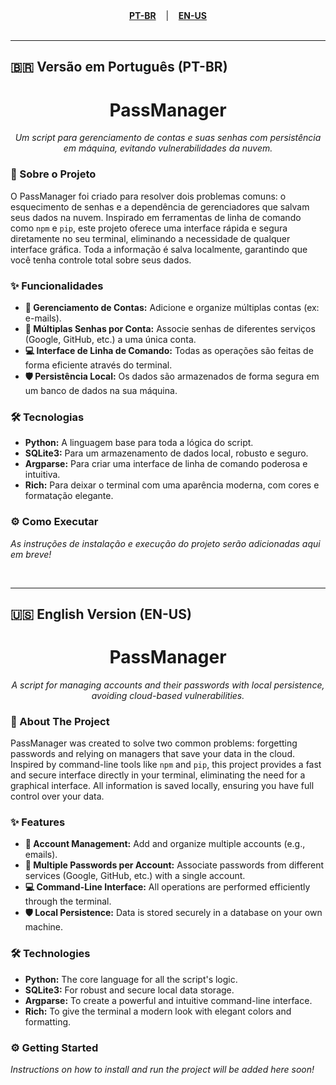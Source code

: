 <div align="center">
  <a href="#versão-em-português-pt-br"><strong>PT-BR</strong></a>
  &nbsp;&nbsp;&nbsp;|&nbsp;&nbsp;&nbsp;
  <a href="#english-version-en-us"><strong>EN-US</strong></a>
</div>

<br>

---

<a name="versão-em-português-pt-br"></a>
## 🇧🇷 Versão em Português (PT-BR)

<h1 align="center">PassManager</h1>
<p align="center"><em>Um script para gerenciamento de contas e suas senhas com persistência em máquina, evitando vulnerabilidades da nuvem.</em></p>

### 🎯 Sobre o Projeto
O PassManager foi criado para resolver dois problemas comuns: o esquecimento de senhas e a dependência de gerenciadores que salvam seus dados na nuvem. Inspirado em ferramentas de linha de comando como `npm` e `pip`, este projeto oferece uma interface rápida e segura diretamente no seu terminal, eliminando a necessidade de qualquer interface gráfica. Toda a informação é salva localmente, garantindo que você tenha controle total sobre seus dados.

### ✨ Funcionalidades
- **🔐 Gerenciamento de Contas:** Adicione e organize múltiplas contas (ex: e-mails).
- **🔑 Múltiplas Senhas por Conta:** Associe senhas de diferentes serviços (Google, GitHub, etc.) a uma única conta.
- **💻 Interface de Linha de Comando:** Todas as operações são feitas de forma eficiente através do terminal.
- **🛡️ Persistência Local:** Os dados são armazenados de forma segura em um banco de dados na sua máquina.

### 🛠️ Tecnologias
- **Python:** A linguagem base para toda a lógica do script.
- **SQLite3:** Para um armazenamento de dados local, robusto e seguro.
- **Argparse:** Para criar uma interface de linha de comando poderosa e intuitiva.
- **Rich:** Para deixar o terminal com uma aparência moderna, com cores e formatação elegante.

### ⚙️ Como Executar
*As instruções de instalação e execução do projeto serão adicionadas aqui em breve!*

<br>

---

<a name="english-version-en-us"></a>
## 🇺🇸 English Version (EN-US)

<h1 align="center">PassManager</h1>
<p align="center"><em>A script for managing accounts and their passwords with local persistence, avoiding cloud-based vulnerabilities.</em></p>

### 🎯 About The Project
PassManager was created to solve two common problems: forgetting passwords and relying on managers that save your data in the cloud. Inspired by command-line tools like `npm` and `pip`, this project provides a fast and secure interface directly in your terminal, eliminating the need for a graphical interface. All information is saved locally, ensuring you have full control over your data.

### ✨ Features
- **🔐 Account Management:** Add and organize multiple accounts (e.g., emails).
- **🔑 Multiple Passwords per Account:** Associate passwords from different services (Google, GitHub, etc.) with a single account.
- **💻 Command-Line Interface:** All operations are performed efficiently through the terminal.
- **🛡️ Local Persistence:** Data is stored securely in a database on your own machine.

### 🛠️ Technologies
- **Python:** The core language for all the script's logic.
- **SQLite3:** For robust and secure local data storage.
- **Argparse:** To create a powerful and intuitive command-line interface.
- **Rich:** To give the terminal a modern look with elegant colors and formatting.

### ⚙️ Getting Started
*Instructions on how to install and run the project will be added here soon!*
